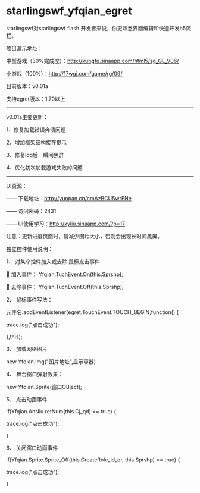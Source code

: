 ﻿# starlingswf_yfqian_egret

starlingswf对starlingswf flash 开发者来说，你更熟悉界面编辑和快速开发h5流程。




项目演示地址：


中型游戏（30%完成度）：http://kungfu.sinaapp.com/html5/sg_GL_V06/


小游戏（100%）：http://17wgj.com/game/rg/09/




目前版本：v0.01a


支持egret版本：1.70以上




-----------------------------------------------------------

v0.01a主要更新：

1、修复加载错误奔溃问题

2、增加框架结构接在提示

3、修复log后一瞬间黑屏

4、优化初次加载游戏失败的问题


-----------------------------------------------------------




UI资源：


  —— 下载地址：http://yunpan.cn/cmAzBCU5wrFNe  
  

  —— 访问密码：2431
  
  
  —— UI使用学习：http://xyliu.sinaapp.com/?p=17
  

注意：更新进度页面时，请减少图片大小，否则会出现长时间黑屏。







独立控件使用说明：


1、	对某个控件加入或去除 鼠标点击事件

	加入事件： Yfqian.TuchEvent.On(this.Sprshp); 

	去除事件： Yfqian.TuchEvent.Off(this.Sprshp);


2、	鼠标事件写法：

元件名.addEventListener(egret.TouchEvent.TOUCH_BEGIN,function() {

trace.log("点击成功");

},this);


3、	加载网络图片

new Yfqian.Img("图片地址",显示容器)


4、	舞台窗口弹射效果：

new Yfqian.Sprite(窗口OBject);


5、	点击动画事件

if(Yfqian.AnNiu.retNum(this.Cj_qd) == true) {    
 
trace.log("点击成功");

}


6、	关闭窗口动画事件

if(Yfqian.Sprite.Sprite_Off(this.CreateRole_id_qr, this.Sprshp) == true) {

trace.log("点击成功");

}


